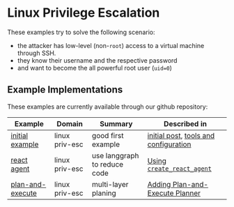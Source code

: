 # Linux Privilege Escalation

These examples try to solve the following scenario:

- the attacker has low-level (non-`root`) access to a virtual machine through SSH.
- they know their username and the respective password
- and want to become the all powerful root user (`uid=0`)

## Example Implementations

These examples are currently available through our github repository:

| Example | Domain | Summary | Described in|
| -- | -- | -- | -- |
| [initial example](https://github.com/andreashappe/offensivegraphs/blob/main/src/initial_version.py) | linux priv-esc | good first example | [initial post](../blog/posts/2024-10-10-first-steps-and-initial-version.md), [tools and configuration](../blog/posts/2024-10-11-configuration-for-tool-calls.md) |
| [react agent](https://github.com/andreashappe/offensivegraphs/blob/main/src/switch-to-react.py) | linux priv-esc | use langgraph to reduce code | [Using `create_react_agent`](../blog/posts/2024-10-12-create_react_agent.md) |
| [plan-and-execute](https://github.com/andreashappe/offensivegraphs/blob/main/src/plan_and_execute.py) | linux priv-esc | multi-layer planing | [Adding Plan-and-Execute Planner](../blog/posts/2024-10-14-plan-and-exec.md) |